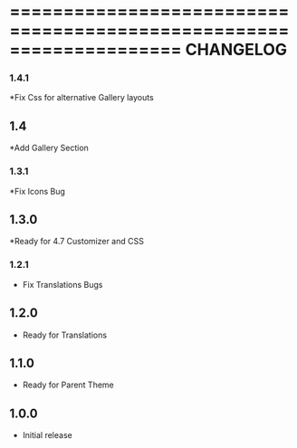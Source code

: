 ====================================================================
CHANGELOG
====================================================================

### 1.4.1
*Fix Css for alternative Gallery layouts

## 1.4
*Add Gallery Section

### 1.3.1
*Fix Icons Bug

## 1.3.0
*Ready for 4.7 Customizer and CSS

### 1.2.1
* Fix Translations Bugs

## 1.2.0
* Ready for Translations

## 1.1.0
* Ready for Parent Theme

## 1.0.0
* Initial release
